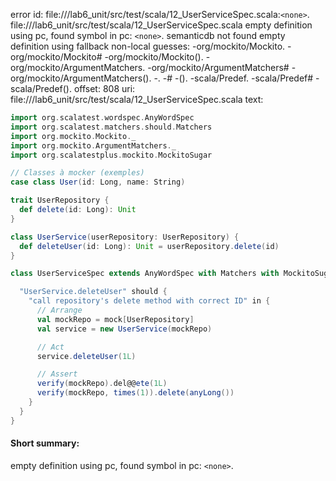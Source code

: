 error id: file://<WORKSPACE>/lab6_unit/src/test/scala/12_UserServiceSpec.scala:`<none>`.
file://<WORKSPACE>/lab6_unit/src/test/scala/12_UserServiceSpec.scala
empty definition using pc, found symbol in pc: `<none>`.
semanticdb not found
empty definition using fallback
non-local guesses:
	 -org/mockito/Mockito.
	 -org/mockito/Mockito#
	 -org/mockito/Mockito().
	 -org/mockito/ArgumentMatchers.
	 -org/mockito/ArgumentMatchers#
	 -org/mockito/ArgumentMatchers().
	 -.
	 -#
	 -().
	 -scala/Predef.
	 -scala/Predef#
	 -scala/Predef().
offset: 808
uri: file://<WORKSPACE>/lab6_unit/src/test/scala/12_UserServiceSpec.scala
text:
```scala
import org.scalatest.wordspec.AnyWordSpec
import org.scalatest.matchers.should.Matchers
import org.mockito.Mockito._
import org.mockito.ArgumentMatchers._
import org.scalatestplus.mockito.MockitoSugar

// Classes à mocker (exemples)
case class User(id: Long, name: String)

trait UserRepository {
  def delete(id: Long): Unit
}

class UserService(userRepository: UserRepository) {
  def deleteUser(id: Long): Unit = userRepository.delete(id)
}

class UserServiceSpec extends AnyWordSpec with Matchers with MockitoSugar {

  "UserService.deleteUser" should {
    "call repository's delete method with correct ID" in {
      // Arrange
      val mockRepo = mock[UserRepository]
      val service = new UserService(mockRepo)

      // Act
      service.deleteUser(1L)

      // Assert
      verify(mockRepo).del@@ete(1L)
      verify(mockRepo, times(1)).delete(anyLong())
    }
  }
}

```


#### Short summary: 

empty definition using pc, found symbol in pc: `<none>`.